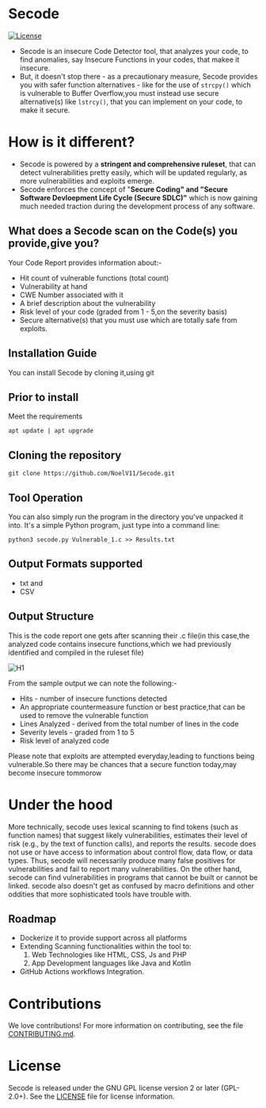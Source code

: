 # Secode

[![License](https://img.shields.io/badge/License-Apache_2.0-blue.svg)](https://opensource.org/licenses/Apache-2.0)

- Secode is an insecure Code Detector tool, that analyzes your code, to find anomalies, say Insecure Functions in your codes, that makee it insecure. 
- But, it doesn't stop there - as a precautionary measure, Secode provides you with safer function alternatives - like for the use of `strcpy()` which is vulnerable to Buffer Overflow,you must instead use secure alternative(s) like `lstrcy()`, that you can implement on your code, to make it secure.

# How is it different?
- Secode is powered by a **stringent and comprehensive ruleset**, that can detect vulnerabilities pretty easily, which will be updated regularly, 
as more vulnerabilities and exploits emerge.
- Secode enforces the concept of "**Secure Coding" and "Secure Software Devloepment Life Cycle (Secure SDLC)"** which is now gaining much needed traction during the 
development process of any software.

## What does a Secode scan on the Code(s) you provide,give you?

Your Code Report provides information about:-

- Hit count of vulnerable functions (total count)
- Vulnerability at hand
- CWE Number associated with it
- A brief description about the vulnerability
- Risk level of your code (graded from 1 - 5,on the severity basis)
- Secure alternative(s) that you must use which are totally safe from exploits.


## Installation Guide

You can install Secode by cloning it,using git

## Prior to install

Meet the requirements

~~~~
apt update | apt upgrade 
~~~~

## Cloning the repository


~~~~
git clone https://github.com/NoelV11/Secode.git
~~~~

## Tool Operation

You can also simply run the program in the directory you've unpacked it
into.   It's a simple Python program, just type into a command line:

~~~~
python3 secode.py Vulnerable_1.c >> Results.txt
~~~~

## Output Formats supported

- txt and
- CSV

## Output Structure

This is the code report one gets after scanning their .c file(in this case,the analyzed code contains insecure functions,which we had previously identified and compiled in the ruleset file)

![H1](https://user-images.githubusercontent.com/77625109/152655310-0899ba05-f684-4e5c-89ff-bff3c99e91c6.png)

From the sample output we can note the following:-

- Hits - number of insecure functions detected
- An appropriate countermeasure function or best practice,that can be used to remove the vulnerable function
- Lines Analyzed - derived from the total number of lines in the code
- Severity levels - graded from 1 to 5
- Risk level of analyzed code

Please note that exploits are attempted everyday,leading to functions being vulnerable.So there may be chances that a secure function today,may become insecure tommorow


# Under the hood

More technically, secode uses lexical scanning to find tokens
(such as function names) that suggest likely vulnerabilities, estimates their
level of risk (e.g., by the text of function calls), and reports the results.
secode does not use or have access to information about control flow,
data flow, or data types.  Thus, secode will necessarily
produce many false positives for vulnerabilities and fail to report
many vulnerabilities.  On the other hand, secode can find
vulnerabilities in programs that cannot be built or cannot be linked.
secode also doesn't get as confused by macro definitions
and other oddities that more sophisticated tools have trouble with.

## Roadmap
- Dockerize it to provide support across all platforms
- Extending Scanning functionalities within the tool to: 
    1. Web Technologies like HTML, CSS, Js and PHP
    2. App Development languages like Java and Kotlin
- GitHub Actions workflows Integration.

# Contributions

We love contributions!  For more information on contributing, see
the file [CONTRIBUTING.md](CONTRIBUTING.md).

# License

Secode is released under the GNU GPL license version 2 or later (GPL-2.0+).
See the [LICENSE](LICENSE) file for license information.
